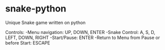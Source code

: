 # snake-python
Unique Snake game written on python

Controls:
-Menu navigation: UP, DOWN, ENTER
-Snake Control: A, S, D, LEFT, DOWN, RIGHT
-Start/Pause: ENTER
-Return to Menu from Pause or before Start: ESCAPE